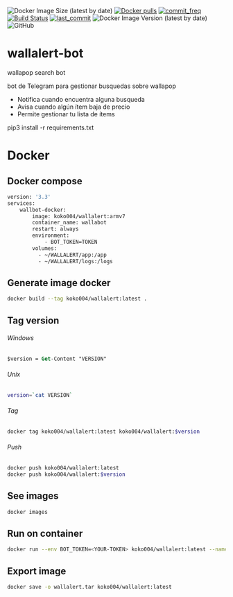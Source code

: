 ![Docker Image Size (latest by date)](https://img.shields.io/docker/image-size/koko004/wallalert) [![Docker pulls](https://img.shields.io/docker/pulls/koko004/wallalert?style=flat-square)](https://hub.docker.com/r/koko004/wallalert)  [![commit_freq](https://img.shields.io/github/commit-activity/m/koko004/wallalert?style=flat-square)](https://github.com/koko004/wallalert/commits) [![Build Status](https://travis-ci.com/koko004/wallalert.svg)](https://travis-ci.com/koko004/wallalert)  [![last_commit](https://img.shields.io/github/last-commit/koko004/wallalert?style=flat-square)](https://github.com/koko004/wallalert/commits) ![Docker Image Version (latest by date)](https://img.shields.io/docker/v/koko004/wallalert) ![GitHub](https://img.shields.io/github/license/koko004/wallalert)


# wallalert-bot
wallapop search bot

bot de Telegram para gestionar busquedas sobre wallapop

- Notifica cuando encuentra alguna busqueda
- Avisa cuando algún ítem baja de precio
- Permite gestionar tu lista de ítems

pip3 install -r requirements.txt

# Docker

## Docker compose

```bash
version: '3.3'
services:
    wallbot-docker:
        image: koko004/wallalert:armv7
        container_name: wallabot
        restart: always
        environment:
            - BOT_TOKEN=TOKEN
        volumes:
          - ~/WALLALERT/app:/app
          - ~/WALLALERT/logs:/logs
```

## Generate image docker

```bash
docker build --tag koko004/wallalert:latest .
```

## Tag version

###### Windows
```ps
$version = Get-Content "VERSION"
```
###### Unix
```bash
version=`cat VERSION`
```

###### Tag
```bash
docker tag koko004/wallalert:latest koko004/wallalert:$version
```
###### Push
```bash
docker push koko004/wallalert:latest 
docker push koko004/wallalert:$version
```
## See images

```bash
docker images
```

## Run on container

```bash
docker run --env BOT_TOKEN=<YOUR-TOKEN> koko004/wallalert:latest --name wallalert-bot
```

## Export image
```bash
docker save -o wallalert.tar koko004/wallalert:latest
```
